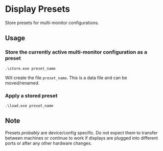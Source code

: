# Display Presets

Store presets for multi-monitor configurations.

## Usage

### Store the currently active multi-monitor configuration as a preset

```
.\store.exe preset_name
```

Will create the file `preset_name`. This is a data file and can be moved/renamed.

### Apply a stored preset

```
.\load.exe preset_name
```

## Note

Presets *probably* are device/config specific. 
Do not expect them to transfer between machines or 
continue to work if displays are plugged into different ports
or after any other hardware changes.
